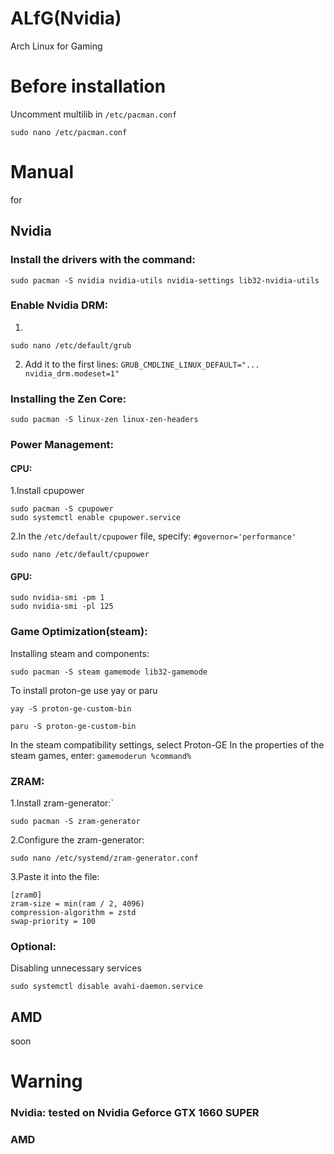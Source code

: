 # ALfG(Nvidia)
Arch Linux for Gaming
# Before installation
Uncomment multilib in ```/etc/pacman.conf```
```
sudo nano /etc/pacman.conf
```
# Manual
for
## Nvidia
### Install the drivers with the command:
```
sudo pacman -S nvidia nvidia-utils nvidia-settings lib32-nvidia-utils
```
### Enable Nvidia DRM:

1.
```
sudo nano /etc/default/grub
```
2. Add it to the first lines: ```GRUB_CMDLINE_LINUX_DEFAULT="... nvidia_drm.modeset=1"```

### Installing the Zen Core:
```
sudo pacman -S linux-zen linux-zen-headers
```

### Power Management:

#### CPU:

1.Install cpupower
```
sudo pacman -S cpupower
sudo systemctl enable cpupower.service
```
2.In the ```/etc/default/cpupower``` file, specify: ```#governor='performance'```
```
sudo nano /etc/default/cpupower
```

#### GPU:
```
sudo nvidia-smi -pm 1
sudo nvidia-smi -pl 125
```
### Game Optimization(steam):
Installing steam and components:
```
sudo pacman -S steam gamemode lib32-gamemode
```
To install proton-ge use yay or paru
```
yay -S proton-ge-custom-bin
```
```
paru -S proton-ge-custom-bin
```
In the steam compatibility settings, select Proton-GE
In the properties of the steam games, enter: ```gamemoderun %command%```
### ZRAM:
1.Install zram-generator:`
```
sudo pacman -S zram-generator
```
2.Configure the zram-generator:
```
sudo nano /etc/systemd/zram-generator.conf
```
3.Paste it into the file:
```
[zram0]
zram-size = min(ram / 2, 4096)
compression-algorithm = zstd
swap-priority = 100
```
### Optional:
Disabling unnecessary services
```
sudo systemctl disable avahi-daemon.service
```
## AMD
soon
# Warning
### Nvidia: tested on Nvidia Geforce GTX 1660 SUPER
### AMD
